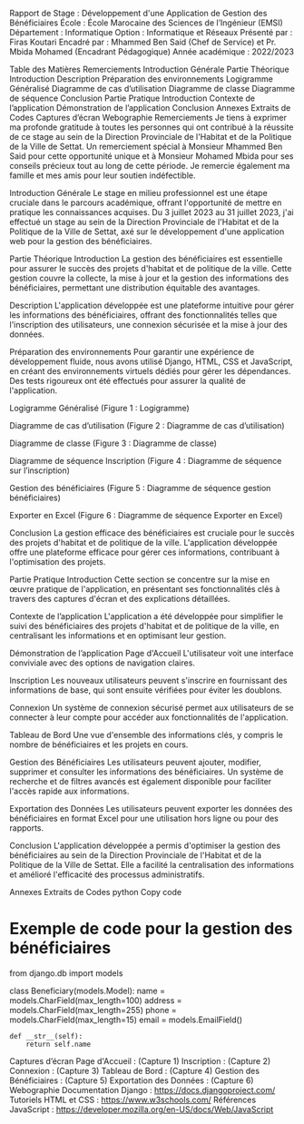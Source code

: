 Rapport de Stage : Développement d'une Application de Gestion des Bénéficiaires
École : École Marocaine des Sciences de l’Ingénieur (EMSI)
Département : Informatique
Option : Informatique et Réseaux
Présenté par : Firas Koutari
Encadré par : Mhammed Ben Said (Chef de Service) et Pr. Mbida Mohamed (Encadrant Pédagogique)
Année académique : 2022/2023

Table des Matières
Remerciements
Introduction Générale
Partie Théorique
Introduction
Description
Préparation des environnements
Logigramme Généralisé
Diagramme de cas d’utilisation
Diagramme de classe
Diagramme de séquence
Conclusion
Partie Pratique
Introduction
Contexte de l’application
Démonstration de l’application
Conclusion
Annexes
Extraits de Codes
Captures d’écran
Webographie
Remerciements
Je tiens à exprimer ma profonde gratitude à toutes les personnes qui ont contribué à la réussite de ce stage au sein de la Direction Provinciale de l'Habitat et de la Politique de la Ville de Settat. Un remerciement spécial à Monsieur Mhammed Ben Said pour cette opportunité unique et à Monsieur Mohamed Mbida pour ses conseils précieux tout au long de cette période. Je remercie également ma famille et mes amis pour leur soutien indéfectible.

Introduction Générale
Le stage en milieu professionnel est une étape cruciale dans le parcours académique, offrant l'opportunité de mettre en pratique les connaissances acquises. Du 3 juillet 2023 au 31 juillet 2023, j'ai effectué un stage au sein de la Direction Provinciale de l'Habitat et de la Politique de la Ville de Settat, axé sur le développement d'une application web pour la gestion des bénéficiaires.

Partie Théorique
Introduction
La gestion des bénéficiaires est essentielle pour assurer le succès des projets d'habitat et de politique de la ville. Cette gestion couvre la collecte, la mise à jour et la gestion des informations des bénéficiaires, permettant une distribution équitable des avantages.

Description
L'application développée est une plateforme intuitive pour gérer les informations des bénéficiaires, offrant des fonctionnalités telles que l'inscription des utilisateurs, une connexion sécurisée et la mise à jour des données.

Préparation des environnements
Pour garantir une expérience de développement fluide, nous avons utilisé Django, HTML, CSS et JavaScript, en créant des environnements virtuels dédiés pour gérer les dépendances. Des tests rigoureux ont été effectués pour assurer la qualité de l'application.

Logigramme Généralisé
(Figure 1 : Logigramme)

Diagramme de cas d’utilisation
(Figure 2 : Diagramme de cas d’utilisation)

Diagramme de classe
(Figure 3 : Diagramme de classe)

Diagramme de séquence
Inscription
(Figure 4 : Diagramme de séquence sur l’inscription)

Gestion des bénéficiaires
(Figure 5 : Diagramme de séquence gestion bénéficiaires)

Exporter en Excel
(Figure 6 : Diagramme de séquence Exporter en Excel)

Conclusion
La gestion efficace des bénéficiaires est cruciale pour le succès des projets d'habitat et de politique de la ville. L'application développée offre une plateforme efficace pour gérer ces informations, contribuant à l'optimisation des projets.

Partie Pratique
Introduction
Cette section se concentre sur la mise en œuvre pratique de l'application, en présentant ses fonctionnalités clés à travers des captures d'écran et des explications détaillées.

Contexte de l’application
L'application a été développée pour simplifier le suivi des bénéficiaires des projets d'habitat et de politique de la ville, en centralisant les informations et en optimisant leur gestion.

Démonstration de l’application
Page d'Accueil
L'utilisateur voit
une interface conviviale avec des options de navigation claires.

Inscription
Les nouveaux utilisateurs peuvent s'inscrire en fournissant des informations de base, qui sont ensuite vérifiées pour éviter les doublons.

Connexion
Un système de connexion sécurisé permet aux utilisateurs de se connecter à leur compte pour accéder aux fonctionnalités de l'application.

Tableau de Bord
Une vue d'ensemble des informations clés, y compris le nombre de bénéficiaires et les projets en cours.

Gestion des Bénéficiaires
Les utilisateurs peuvent ajouter, modifier, supprimer et consulter les informations des bénéficiaires. Un système de recherche et de filtres avancés est également disponible pour faciliter l'accès rapide aux informations.

Exportation des Données
Les utilisateurs peuvent exporter les données des bénéficiaires en format Excel pour une utilisation hors ligne ou pour des rapports.

Conclusion
L'application développée a permis d'optimiser la gestion des bénéficiaires au sein de la Direction Provinciale de l'Habitat et de la Politique de la Ville de Settat. Elle a facilité la centralisation des informations et amélioré l'efficacité des processus administratifs.

Annexes
Extraits de Codes
python
Copy code
# Exemple de code pour la gestion des bénéficiaires
from django.db import models

class Beneficiary(models.Model):
    name = models.CharField(max_length=100)
    address = models.CharField(max_length=255)
    phone = models.CharField(max_length=15)
    email = models.EmailField()

    def __str__(self):
        return self.name
Captures d’écran
Page d'Accueil : (Capture 1)
Inscription : (Capture 2)
Connexion : (Capture 3)
Tableau de Bord : (Capture 4)
Gestion des Bénéficiaires : (Capture 5)
Exportation des Données : (Capture 6)
Webographie
Documentation Django : https://docs.djangoproject.com/
Tutoriels HTML et CSS : https://www.w3schools.com/
Références JavaScript : https://developer.mozilla.org/en-US/docs/Web/JavaScript

